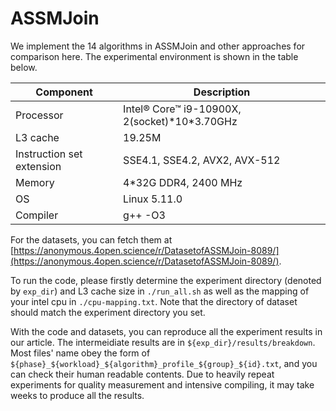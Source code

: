 # ASSMJoin

We implement the 14 algorithms in ASSMJoin and other approaches for comparison here.
The experimental environment is shown in the table below.

|Component | Description |
|-|-|
|Processor | Intel® Core™ i9-10900X, 2(socket)\*10\*3.70GHz |
|L3 cache | 19.25M |
|Instruction set extension | SSE4.1, SSE4.2, AVX2, AVX-512 |
|Memory | 4\*32G DDR4, 2400 MHz |
|OS | Linux 5.11.0 |
|Compiler | g++ -O3 |

For the datasets, you can fetch them at [https://anonymous.4open.science/r/DatasetofASSMJoin-8089/](https://anonymous.4open.science/r/DatasetofASSMJoin-8089/).

To run the code, please firstly determine the experiment directory (denoted by `exp_dir`) and L3 cache size in `./run_all.sh` as well as the mapping of your intel cpu in `./cpu-mapping.txt`. Note that the directory of dataset should match the experiment directory you set.

With the code and datasets, you can reproduce all the experiment results in our article.
The intermeidiate results are in `${exp_dir}/results/breakdown`. Most files' name obey the form of `${phase}_${workload}_${algorithm}_profile_${group}_${id}.txt`, and you can check their human readable contents. Due to heavily repeat experiments for quality measurement and intensive compiling, it may take weeks to produce all the results.
